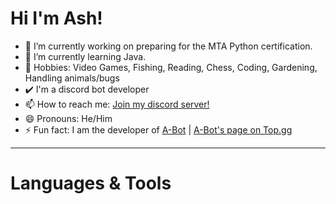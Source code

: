 <h1>Hi I'm Ash!</h1>

- 🔭 I’m currently working on preparing for the MTA Python certification.
- 🌱 I’m currently learning Java.
- 🎉 Hobbies: Video Games, Fishing, Reading, Chess, Coding, Gardening, Handling animals/bugs
- ✔️ I'm a discord bot developer
- 📫 How to reach me: <a href="https://discord.gg/99KgwBASDC">Join my discord server!</a>
- 😄 Pronouns: He/Him
- ⚡ Fun fact: I am the developer of <a href="https://discord.com/api/oauth2/authorize?client_id=823664697076875335&permissions=76800&scope=bot">A-Bot</a> | <a href="https://top.gg/bot/823664697076875335">A-Bot's page on Top.gg</a>
<hr style=color:"blue">
<h1>Languages & Tools</h1>
